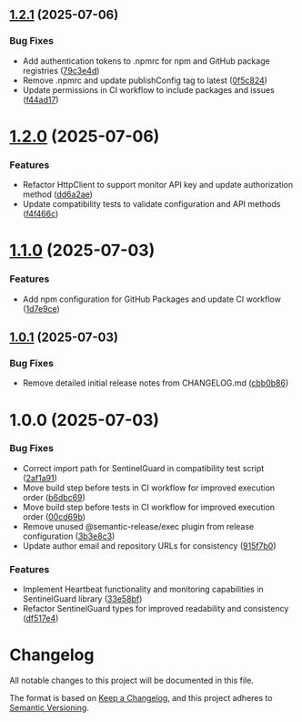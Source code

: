 ## [1.2.1](https://github.com/UptimeBeacon/sentinel-guard/compare/v1.2.0...v1.2.1) (2025-07-06)


### Bug Fixes

* Add authentication tokens to .npmrc for npm and GitHub package registries ([79c3e4d](https://github.com/UptimeBeacon/sentinel-guard/commit/79c3e4d49df87ff87e6bc5eee1167c38b7c8f634))
* Remove .npmrc and update publishConfig tag to latest ([0f5c824](https://github.com/UptimeBeacon/sentinel-guard/commit/0f5c824aa9327ba1380404ac56d589c6f90c9135))
* Update permissions in CI workflow to include packages and issues ([f44ad17](https://github.com/UptimeBeacon/sentinel-guard/commit/f44ad1728eb7cca48b51cdd903e9a76c0e3022d0))

# [1.2.0](https://github.com/UptimeBeacon/sentinel-guard/compare/v1.1.0...v1.2.0) (2025-07-06)


### Features

* Refactor HttpClient to support monitor API key and update authorization method ([dd6a2ae](https://github.com/UptimeBeacon/sentinel-guard/commit/dd6a2ae09ca6c8ce71a3b22e12de45389718e9e7))
* Update compatibility tests to validate configuration and API methods ([f4f466c](https://github.com/UptimeBeacon/sentinel-guard/commit/f4f466c9cf45f8ef4ca9d5c8a778d9334125eaa1))

# [1.1.0](https://github.com/UptimeBeacon/sentinel-guard/compare/v1.0.1...v1.1.0) (2025-07-03)


### Features

* Add npm configuration for GitHub Packages and update CI workflow ([1d7e9ce](https://github.com/UptimeBeacon/sentinel-guard/commit/1d7e9cec445bc9647c19a138c439bfc12a578688))

## [1.0.1](https://github.com/UptimeBeacon/sentinel-guard/compare/v1.0.0...v1.0.1) (2025-07-03)


### Bug Fixes

* Remove detailed initial release notes from CHANGELOG.md ([cbb0b86](https://github.com/UptimeBeacon/sentinel-guard/commit/cbb0b8602a2f6e2f0b05574b60179e83f529ca62))

# 1.0.0 (2025-07-03)


### Bug Fixes

* Correct import path for SentinelGuard in compatibility test script ([2af1a91](https://github.com/UptimeBeacon/sentinel-guard/commit/2af1a91727324a04a2f3f3e4b3a7c5ecdc7f4ea7))
* Move build step before tests in CI workflow for improved execution order ([b6dbc69](https://github.com/UptimeBeacon/sentinel-guard/commit/b6dbc69f064d5debd32635e8f85c430d9bb2707b))
* Move build step before tests in CI workflow for improved execution order ([00cd69b](https://github.com/UptimeBeacon/sentinel-guard/commit/00cd69bb937367ddb45c7f7d27098eb2a8895e2b))
* Remove unused @semantic-release/exec plugin from release configuration ([3b3e8c3](https://github.com/UptimeBeacon/sentinel-guard/commit/3b3e8c32974602d59071ccbc8d3191aa42c8c3aa))
* Update author email and repository URLs for consistency ([915f7b0](https://github.com/UptimeBeacon/sentinel-guard/commit/915f7b06d711d939649572daeb138e10483395ea))


### Features

* Implement Heartbeat functionality and monitoring capabilities in SentinelGuard library ([33e58bf](https://github.com/UptimeBeacon/sentinel-guard/commit/33e58bf7cb8ace7b32b6022a31e0e5b6cf8f137c))
* Refactor SentinelGuard types for improved readability and consistency ([df517e4](https://github.com/UptimeBeacon/sentinel-guard/commit/df517e40484d263b0483edfc6ac36b18076f2eb5))

# Changelog

All notable changes to this project will be documented in this file.

The format is based on [Keep a Changelog](https://keepachangelog.com/en/1.0.0/),
and this project adheres to [Semantic Versioning](https://semver.org/spec/v2.0.0.html).
